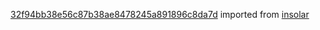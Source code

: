 [32f94bb38e56c87b38ae8478245a891896c8da7d](https://github.com/insolar/insolar/commit/32f94bb38e56c87b38ae8478245a891896c8da7d) imported from [insolar](https://github.com/insolar/insolar)
